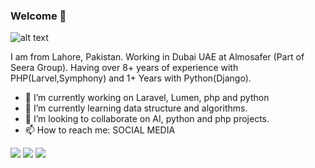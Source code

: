 ### Welcome 👋

![alt text](https://github.com/[whafeez]/[whafeez]/images/[main]/whafeez.png?raw=true)

I am from Lahore, Pakistan. Working in Dubai UAE at Almosafer (Part of Seera Group). Having over 8+ years of experience with PHP(Larvel,Symphony) and 1+ Years with Python(Django).
- 🔭 I’m currently working on Laravel, Lumen, php and python
- 🌱 I’m currently learning data structure and algorithms.
- 🤝 I’m looking to collaborate on AI, python and php projects.
- 📫 How to reach me: SOCIAL MEDIA

[<img src = "https://img.shields.io/badge/DEV.TO-%230A0A0A.svg?&style=for-the-badge&logo=dev-dot-to&logoColor=white">](https://dev.to/vicky92727) [<img src="https://img.shields.io/badge/linkedin-%230077B5.svg?&style=for-the-badge&logo=linkedin&logoColor=white" />](https://www.linkedin.com/in/vicky92727/) 
[<img src="https://img.shields.io/badge/twitter-%231DA1F2.svg?&style=for-the-badge&logo=twitter&logoColor=white" />](https://twitter.com/vicky92727) 
<!--
**whafeez/whafeez** is a ✨ _special_ ✨ repository because its `README.md` (this file) appears on your GitHub profile.

Here are some ideas to get you started:

- 🔭 I’m currently working on ...
- 🌱 I’m currently learning ...
- 👯 I’m looking to collaborate on ...
- 🤔 I’m looking for help with ...
- 💬 Ask me about ...
- 📫 How to reach me: ...
- 😄 Pronouns: ...
- ⚡ Fun fact: ...
-->

